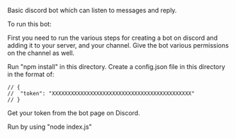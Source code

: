 Basic discord bot which can listen to messages and reply.

To run this bot:

First you need to run the various steps for creating a bot on discord and adding it to your server, and your channel.
Give the bot various permissions on the channel as well.

Run "npm install" in this directory.
Create a config.json file in this directory in the format of:

```
// {
// 	"token": "XXXXXXXXXXXXXXXXXXXXXXXXXXXXXXXXXXXXXXXXXXXX"
// }
```

Get your token from the bot page on Discord. 

Run by using "node index.js"
